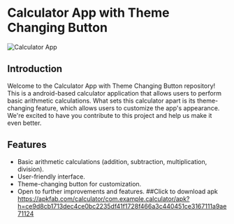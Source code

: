 # Calculator App with Theme Changing Button

![Calculator App](https://cdn.pixabay.com/photo/2022/05/08/03/10/calculator-7181192_1280.png)

## Introduction

Welcome to the Calculator App with Theme Changing Button repository! This is a android-based calculator application that allows users to perform basic arithmetic calculations. What sets this calculator apart is its theme-changing feature, which allows users to customize the app's appearance. We're excited to have you contribute to this project and help us make it even better.

## Features

- Basic arithmetic calculations (addition, subtraction, multiplication, division).
- User-friendly interface.
- Theme-changing button for customization.
- Open to further improvements and features.
##Click to download apk
https://apkfab.com/calculator/com.example.calculator/apk?h=ce9d8cb1713dec4ce0bc2235df41f1728f466a3c440451ce3167111a9ae71124

